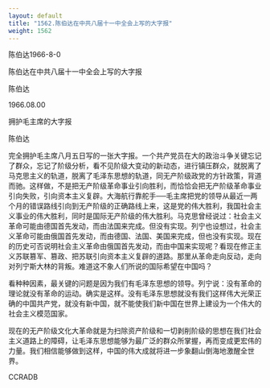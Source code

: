 ```yaml
---
layout: default
title: "1562.陈伯达在中共八届十一中全会上写的大字报"
weight: 1562
---
```


陈伯达1966-8-0

陈伯达在中共八届十一中全会上写的大字报

陈伯达

1966.08.00

拥护毛主席的大字报

陈伯达

完全拥护毛主席八月五日写的一张大字报。一个共产党员在大的政治斗争关键忘记了群众，忘记了阶级分析，看不见阶级大变动的新动态，进行镇压群众，就脱离了马克思主义的轨道，脱离了毛泽东思想的轨道，同无产阶级政党的方针政策，背道而驰。这样做，不是把无产阶级革命事业引向胜利，而恰恰会把无产阶级革命事业引向失败，引向资本主义复辟。大海航行靠舵手──毛主席把党的领导从最近一两个月的错误路线引向到无产阶级的正确路线上来，这是党的伟大胜利，我国社会主义事业的伟大胜利，同时是国际无产阶级的伟大胜利。马克思曾经说过：社会主义革命可能由德国首先发动，而由法国来完成。但没有实现。列宁也设想过，社会主义革命可能由俄国首先发动，而由德国、法国、美国来完成，但也没有实现。现在的历史可否说明社会主义革命由俄国首先发动，而由中国来实现呢？看现在修正主义苏联篡军、篡政、把苏联引向资本主义复辟的道路。那里从革命走向反动，走向对列宁斯大林的背叛。难道这不象人们所说的国际希望在中国吗？

看种种因素，最关键的问题是因为我们有毛泽东思想的领导。列宁说：没有革命的理论就没有革命的运动。确实是这样。没有毛泽东思想就没有我们这样伟大光荣正确的中国共产党，就没有新中国，就不能使我们新中国在世界上建设为一个伟大的社会主义模范国家。

现在的无产阶级文化大革命就是为扫除资产阶级和一切剥削阶级的思想在我们社会主义道路上的障碍，让毛泽东思想能够为最广泛的群众所掌握，再而变成更宏伟的力量。我们相信能够做到这样，中国的伟大成就将进一步象翻山倒海地激醒全世界。

CCRADB

